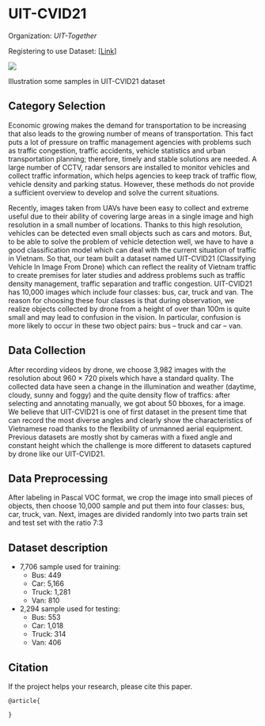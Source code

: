 # UIT-CVID21





Organization: *UIT-Together*

Registering to use Dataset: [[Link](https://docs.google.com/forms/d/1g4xD16MVNcTHTZ_AGSSmTTR8JuG9im4K16retOy7yfM/edit?ts=61172adc)]

![](https://i.imgur.com/WCTHZQQ.png)

Illustration some samples in UIT-CVID21 dataset


## Category Selection
Economic growing makes the demand for transportation to be increasing that also leads to the growing number of means of transportation. This fact puts a lot of pressure on traffic management agencies with problems such as traffic congestion, traffic accidents, vehicle statistics and urban transportation planning; therefore, timely and stable solutions are needed. A large number of CCTV, radar sensors are installed to monitor vehicles and collect traffic information, which helps agencies to keep track of traffic flow, vehicle density and parking status. However, these methods do not provide a sufficient overview to develop and solve the current situations.

Recently, images taken from UAVs have been easy to collect and extreme useful due to their ability of covering large areas in a single image and high resolution in a small number of locations. Thanks to this high resolution, vehicles can be detected even small objects such as cars and motors. But, to be able to solve the problem of vehicle detection well, we have to have a good classification model which can deal with the current situation of traffic in Vietnam. So that, our team built a dataset named UIT-CVID21 (Classifying Vehicle In Image From Drone) which can reflect the reality of Vietnam traffic to create premises for later studies and address problems such as traffic density management, traffic separation and traffic congestion. UIT-CVID21 has 10,000 images which include four classes: bus, car, truck and van.
The reason for choosing these four classes is that during observation, we realize objects collected by drone from a height of over than 100m is quite small and may lead to confusion in the vision. In particular, confusion is more likely to occur in these two object pairs: bus – truck and car – van.


## Data Collection
After recording videos by drone, we choose 3,982 images with the resolution about 960 × 720 pixels which have a standard quality. The collected data have seen a change in the illumination and weather (daytime, cloudy, sunny and foggy) and the quite density flow of traffics: after selecting and annotating manually, we got about 50 bboxes, for a image. We believe that UIT-CVID21 is one of first dataset in the present time that can record the most diverse angles and clearly show the characteristics of Vietnamese road thanks to the flexibility of unmanned aerial equipment. Previous datasets are mostly shot by cameras with a fixed angle and constant height which the challenge is more different to datasets captured by drone like our UIT-CVID21.

## Data Preprocessing

After labeling in Pascal VOC format, we crop the image into small pieces of objects, then choose 10,000 sample and put them into four classes: bus, car, truck, van. Next, images are divided randomly into two parts train set and test set with the ratio 7:3 

## Dataset description
- 7,706 sample used for training:
    - Bus: 449
    - Car: 5,166
    - Truck: 1,281
    - Van: 810
- 2,294 sample used for testing:
    - Bus: 553
    - Car: 1,018
    - Truck: 314
    - Van: 406

## Citation
If the project helps your research, please cite this paper.

```
@article{

}

```

